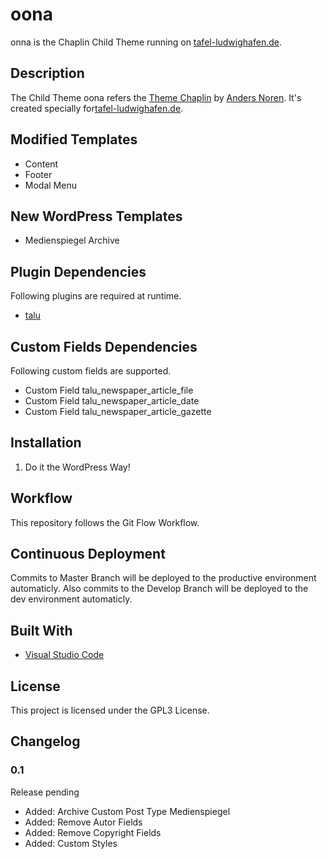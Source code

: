 # oona

onna is the Chaplin Child Theme running on [tafel-ludwighafen.de](https://tafel-ludwighafen.de/).

## Description 

The Child Theme oona refers the [Theme Chaplin](https://andersnoren.se/themes/chaplin/) by [Anders Noren](https://www.andersnoren.se). It's created specially for[tafel-ludwighafen.de](https://tafel-ludwighafen.de/).

## Modified Templates

* Content
* Footer
* Modal Menu

## New WordPress Templates

* Medienspiegel Archive

## Plugin Dependencies

Following plugins are required at runtime.

* [talu](https://github.com/foerderung-des-ehrenamts/talu)

## Custom Fields Dependencies

Following custom fields are supported.

* Custom Field talu_newspaper_article_file
* Custom Field talu_newspaper_article_date
* Custom Field talu_newspaper_article_gazette

## Installation

1. Do it the WordPress Way! 

## Workflow

This repository follows the Git Flow Workflow.

## Continuous Deployment

Commits to Master Branch will be deployed to the productive environment automaticly. Also commits to the Develop Branch will be deployed to the dev environment automaticly.

## Built With

* [Visual Studio Code](https://code.visualstudio.com)

## License

This project is licensed under the GPL3 License.

## Changelog

### 0.1

Release pending

* Added: Archive Custom Post Type Medienspiegel
* Added: Remove Autor Fields
* Added: Remove Copyright Fields
* Added: Custom Styles
